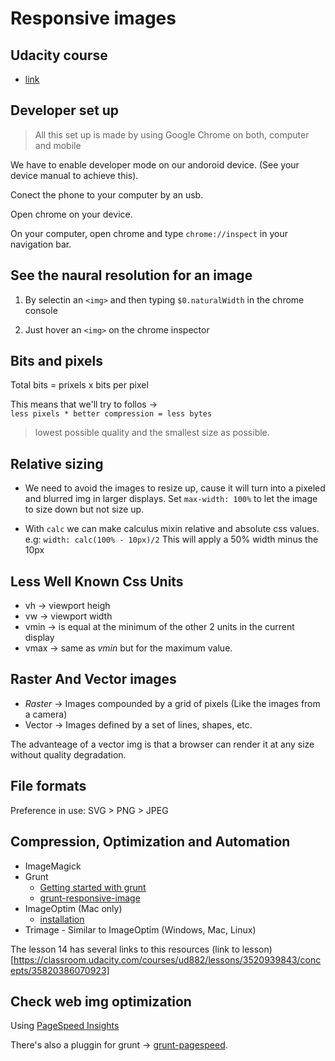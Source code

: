 # Responsive images
## Udacity course

* [link]()

## Developer set up

> All this set up is made by using Google Chrome on both, computer and mobile

We have to enable developer mode on our andoroid device. (See your device
manual to achieve this).

Conect the phone to your computer by an usb.

Open chrome on your device.

On your computer, open chrome and type `chrome://inspect` in your navigation
bar.

## See the naural resolution for an image

1. By selectin an `<img>` and then typing `$0.naturalWidth` in the chrome
console

2. Just hover an `<img>` on the chrome inspector

## Bits and pixels

Total bits = prixels x bits per pixel

This means that we'll try to follos ->  
`less pixels * better compression = less bytes`

> lowest possible quality and the smallest size as possible.

## Relative sizing

* We need to avoid the images to resize up, cause it will turn into a pixeled
and blurred img in larger displays. Set `max-width: 100%` to let the image to 
size down but not size up.

* With `calc` we can make calculus mixin relative and absolute css values.
e.g: `width: calc(100% - 10px)/2` This will apply a 50% width minus the 10px

## Less Well Known Css Units

* vh -> viewport heigh 
* vw -> viewport width
* vmin -> is equal at the minimum of the other 2 units in the current display
* vmax -> same as *vmin* but for the maximum value.

## Raster And Vector images
* *Raster* -> Images compounded by a grid of pixels (Like the images from a 
camera)
* Vector -> Images defined by a set of lines, shapes, etc.

The advanteage of a vector img is that a browser can render it at any size 
without quality degradation.

## File formats

Preference in use: 
SVG > PNG > JPEG

## Compression, Optimization and Automation

* ImageMagick
* Grunt
    - [Getting started with grunt](https://gruntjs.com/getting-started)
    - [grunt-responsive-image](https://addyosmani.com/blog/generate-multi-resolution-images-for-srcset-with-grunt/)
* ImageOptim (Mac only)
    - [installation](http://cactuslab.com/imagemagick/)
* Trimage - Similar to ImageOptim (Windows, Mac, Linux)

The lesson 14 has several links to this resources (link to lesson)[https://classroom.udacity.com/courses/ud882/lessons/3520939843/concepts/35820386070923]

## Check web img optimization

Using [PageSpeed Insights](https://developers.google.com/speed/pagespeed/insights/)

There's also a pluggin for grunt -> [grunt-pagespeed](https://www.npmjs.com/package/grunt-pagespeed).


